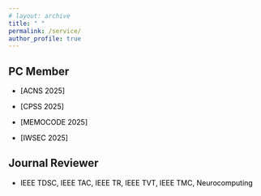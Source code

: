 ```yaml
---
# layout: archive
title: " "
permalink: /service/
author_profile: true
---
```


## PC Member
* <a href="https://acns2025.fordaysec.de/call-for-papers/" style="text-decoration: none;"><font color="#000000">[ACNS 2025]</font></a>
<!-- [<font color="#000000">ACNS 2025 </font>](https://acns2025.fordaysec.de/call-for-papers/) -->
* <a href="http://jianying.space/cpss/CPSS2025/" style="text-decoration: none;"><font color="#000000">[CPSS 2025]</font></a>
<!-- [<font color="#000000">CPSS 2025 </font>](http://jianying.space/cpss/CPSS2025/) -->
* <a href="https://memocode2025.github.io/callforpapers.html" style="text-decoration: none;"><font color="#000000">[MEMOCODE 2025]</font></a>
<!-- [<font color="#000000">MEMOCODE 2025 </font>](https://memocode2025.github.io/callforpapers.html)  -->
* <a href="https://www.iwsec.org/2025/" style="text-decoration: none;"><font color="#000000">[IWSEC 2025]</font></a>



## Journal Reviewer
* <font color="#000000">IEEE TDSC, IEEE TAC, IEEE TR, IEEE TVT, IEEE TMC, Neurocomputing </font> 



